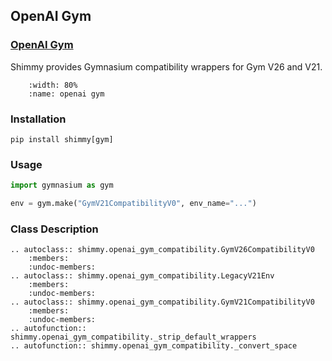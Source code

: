 ## OpenAI Gym

### [OpenAI Gym](https://github.com/openai/gym)

Shimmy provides Gymnasium compatibility wrappers for Gym V26 and V21.

```{figure} /_static/img/openai_gym.png
    :width: 80%
    :name: openai gym
```

### Installation
```
pip install shimmy[gym]
```

### Usage
```python
import gymnasium as gym

env = gym.make("GymV21CompatibilityV0", env_name="...")
```

### Class Description
```{eval-rst}
.. autoclass:: shimmy.openai_gym_compatibility.GymV26CompatibilityV0
    :members:
    :undoc-members:
.. autoclass:: shimmy.openai_gym_compatibility.LegacyV21Env
    :members:
    :undoc-members:
.. autoclass:: shimmy.openai_gym_compatibility.GymV21CompatibilityV0
    :members:
    :undoc-members:
.. autofunction:: shimmy.openai_gym_compatibility._strip_default_wrappers
.. autofunction:: shimmy.openai_gym_compatibility._convert_space
```
